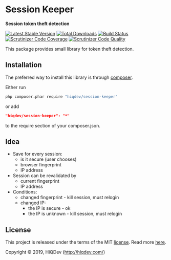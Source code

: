 # Session Keeper

**Session token theft detection**

[![Latest Stable Version](https://poser.pugx.org/hiqdev/session-keeper/v/stable)](https://packagist.org/packages/hiqdev/session-keeper)
[![Total Downloads](https://poser.pugx.org/hiqdev/session-keeper/downloads)](https://packagist.org/packages/hiqdev/session-keeper)
[![Build Status](https://img.shields.io/travis/hiqdev/session-keeper.svg)](https://travis-ci.org/hiqdev/session-keeper)
[![Scrutinizer Code Coverage](https://img.shields.io/scrutinizer/coverage/g/hiqdev/session-keeper.svg)](https://scrutinizer-ci.com/g/hiqdev/session-keeper/)
[![Scrutinizer Code Quality](https://img.shields.io/scrutinizer/g/hiqdev/session-keeper.svg)](https://scrutinizer-ci.com/g/hiqdev/session-keeper/)

This package provides small library for token theft detection.

## Installation

The preferred way to install this library is through [composer](http://getcomposer.org/download/).

Either run

```sh
php composer.phar require "hiqdev/session-keeper"
```

or add

```json
"hiqdev/session-keeper": "*"
```

to the require section of your composer.json.

## Idea

- Save for every session:
    - is it secure (user chooses)
    - browser fingerprint
    - IP address
- Session can be revalidated by
    - current fingerprint
    - IP address
- Conditions:
    - changed fingerprint - kill session, must relogin
    - changed IP:
        - the IP is secure - ok
        - the IP is unknown - kill session, must relogin

## License

This project is released under the terms of the MIT [license](LICENSE).
Read more [here](http://choosealicense.com/licenses/mit).

Copyright © 2019, HiQDev (http://hiqdev.com/)
